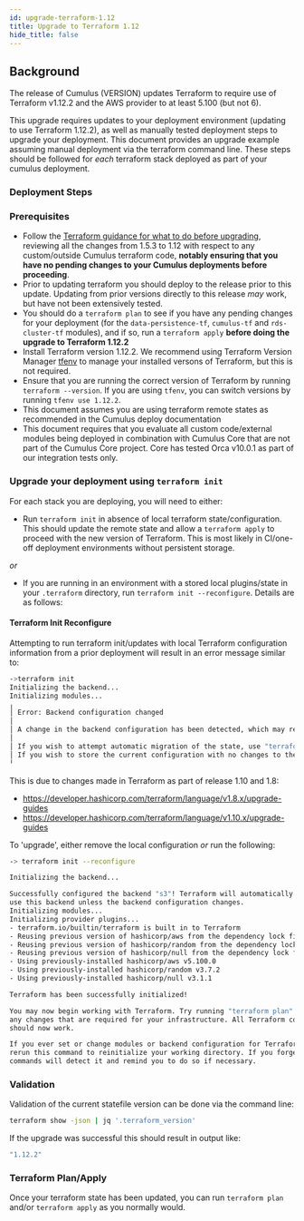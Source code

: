 ```yaml
---
id: upgrade-terraform-1.12
title: Upgrade to Terraform 1.12
hide_title: false
---
```


## Background

The release of Cumulus (VERSION) updates Terraform to require use of Terraform v1.12.2 and the AWS provider to at least 5.100 (but not 6).

This upgrade requires updates to your deployment environment (updating to use Terraform 1.12.2), as well as manually tested deployment steps to upgrade your deployment.    This document provides an upgrade example assuming manual deployment via the terraform command line.    These steps should be followed for *each* terraform stack deployed as part of your cumulus deployment.

### Deployment Steps

### Prerequisites

- Follow the [Terraform guidance for what to do before upgrading](https://developer.hashicorp.com/terraform/language/upgrade-guides), reviewing all the changes from 1.5.3 to 1.12 with respect to any custom/outside Cumulus terraform code, **notably ensuring that you have no pending changes to your Cumulus deployments before proceeding**.
- Prior to updating terraform you should deploy to the release prior to this update.    Updating from prior versions directly to this release *may* work, but have not been extensively tested.
- You should do a `terraform plan` to see if you have any pending changes for your deployment (for the `data-persistence-tf`, `cumulus-tf` and `rds-cluster-tf` modules), and if so, run a `terraform apply` **before doing the upgrade to Terraform 1.12.2**
- Install Terraform version 1.12.2. We recommend using Terraform Version Manager [tfenv](https://github.com/tfutils/tfenv) to manage your installed versons of Terraform, but this is not required.
- Ensure that you are running the correct version of Terraform by running `terraform --version`. If you are using `tfenv`, you can switch versions by running `tfenv use 1.12.2`.
- This document assumes you are using terraform remote states as recommended in the Cumulus deploy documentation
- This document requires that you evaluate all custom code/external modules being deployed in combination with Cumulus Core that are not part of the Cumulus Core project.      Core has tested Orca v10.0.1 as part of our integration tests only.

### Upgrade your deployment using `terraform init`

For each stack you are deploying, you will need to either:

- Run `terraform init` in absence of local terraform state/configuration.  This should update the remote state and allow a `terraform apply` to proceed with the new version of Terraform.    This is most likely in CI/one-off deployment environments without persistent storage.

*or*

- If you are running in an environment with a stored local plugins/state in your `.terraform` directory, run `terraform init --reconfigure`.   Details are as follows:


#### Terraform Init Reconfigure

Attempting to run terraform init/updates with local Terraform configuration  information from a prior deployment will result in an error message similar to:

```bash
->terraform init
Initializing the backend...
Initializing modules...
╷
│ Error: Backend configuration changed
│
│ A change in the backend configuration has been detected, which may require migrating existing state.
│
│ If you wish to attempt automatic migration of the state, use "terraform init -migrate-state".
│ If you wish to store the current configuration with no changes to the state, use "terraform init -reconfigure".
╵
```

This is due to changes made in Terraform as part of release 1.10 and 1.8:

- <https://developer.hashicorp.com/terraform/language/v1.8.x/upgrade-guides>
- <https://developer.hashicorp.com/terraform/language/v1.10.x/upgrade-guides>

To 'upgrade', either remove the local configuration *or* run the following:

```bash
-> terraform init --reconfigure

Initializing the backend...

Successfully configured the backend "s3"! Terraform will automatically
use this backend unless the backend configuration changes.
Initializing modules...
Initializing provider plugins...
- terraform.io/builtin/terraform is built in to Terraform
- Reusing previous version of hashicorp/aws from the dependency lock file
- Reusing previous version of hashicorp/random from the dependency lock file
- Reusing previous version of hashicorp/null from the dependency lock file
- Using previously-installed hashicorp/aws v5.100.0
- Using previously-installed hashicorp/random v3.7.2
- Using previously-installed hashicorp/null v3.1.1

Terraform has been successfully initialized!

You may now begin working with Terraform. Try running "terraform plan" to see
any changes that are required for your infrastructure. All Terraform commands
should now work.

If you ever set or change modules or backend configuration for Terraform,
rerun this command to reinitialize your working directory. If you forget, other
commands will detect it and remind you to do so if necessary.
```


### Validation

Validation of the current statefile version can be done via the command line:

```bash
terraform show -json | jq '.terraform_version'
```

If the upgrade was successful this should result in output like:

```bash
"1.12.2"
```

### Terraform Plan/Apply

Once your terraform state has been updated, you can run `terraform plan` and/or `terraform apply` as you normally would.
